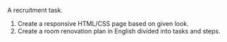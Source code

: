 A recruitment task.

1. Create a responsive HTML/CSS page based on given look.
2. Create a room renovation plan in English divided into tasks and steps.
